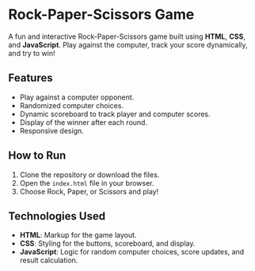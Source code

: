 # Rock-Paper-Scissors Game

A fun and interactive Rock-Paper-Scissors game built using **HTML**, **CSS**, and **JavaScript**. Play against the computer, track your score dynamically, and try to win!


## Features
- Play against a computer opponent.
- Randomized computer choices.
- Dynamic scoreboard to track player and computer scores.
- Display of the winner after each round.
- Responsive design.


## How to Run
1. Clone the repository or download the files.
2. Open the `index.html` file in your browser.
3. Choose Rock, Paper, or Scissors and play!


## Technologies Used
- **HTML**: Markup for the game layout.
- **CSS**: Styling for the buttons, scoreboard, and display.
- **JavaScript**: Logic for random computer choices, score updates, and result calculation.